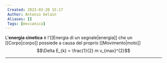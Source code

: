 ```yaml
---
 Created: 2023-03-20 15:17
 Author: Antonio Gelain
 Aliases: []
 Tags: [meccanica]
---
```


L'**energia cinetica** è l'[[Energia di un segnale|energia]] che un [[Corpo|corpo]] possiede a causa del proprio [[Movimento|moto]]
$$\Delta E_{k} = \frac{1}{2} m v_{max}^{2}$$

---

